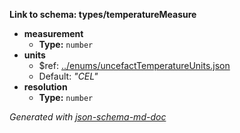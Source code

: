 <b id="typestemperaturemeasure">Link to schema: types/temperatureMeasure</b>

 - <b id="#types/temperatureMeasure/properties/measurement">measurement</b>
	 - **Type:** `number`
 - <b id="#types/temperatureMeasure/properties/units">units</b>
	 - &#36;ref: [../enums/uncefactTemperatureUnits.json](#..enumsuncefacttemperatureunits.json)
	 - Default: _"CEL"_
 - <b id="#types/temperatureMeasure/properties/resolution">resolution</b>
	 - **Type:** `number`

_Generated with [json-schema-md-doc](https://brianwendt.github.io/json-schema-md-doc/)_